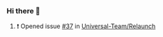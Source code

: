 ### Hi there 👋

<!--START_SECTION:activity-->
1. ❗️ Opened issue [#37](https://github.com/Universal-Team/Relaunch/issues/37) in [Universal-Team/Relaunch](https://github.com/Universal-Team/Relaunch)
<!--END_SECTION:activity-->

<!--
**SetiZ/SetiZ** is a ✨ _special_ ✨ repository because its `README.md` (this file) appears on your GitHub profile.

Here are some ideas to get you started:

- 🔭 I’m currently working on ...
- 🌱 I’m currently learning ...
- 👯 I’m looking to collaborate on ...
- 🤔 I’m looking for help with ...
- 💬 Ask me about ...
- 📫 How to reach me: ...
- 😄 Pronouns: ...
- ⚡ Fun fact: ...
-->
